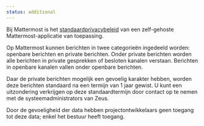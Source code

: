 ```yaml
---
status: additional
---
```


Bij Mattermost is het [standaardprivacybeleid](https://github.com/mattermost/mattermost-server/blob/master/build/PRIVACY_POLICY.md) van een zelf-gehoste Mattermost-applicatie van toepassing.

Op Mattermost kunnen berichten in twee categorieën ingedeeld worden: openbare berichten en private berichten. Onder private berichten worden alle berichten in private gesprekken of besloten kanalen verstaan. Berichten in openbare kanalen vallen onder openbare berichten.

Daar de private berichten mogelijk een gevoelig karakter hebben, worden deze berichten standaard na een termijn van 1 jaar gewist. U kunt een uitzondering verkrijgen op deze standaardtermijn door contact op te nemen met de systeemadministrators van Zeus.

Door de gevoeligheid der data hebben projectontwikkelaars geen toegang tot deze data; enkel het bestuur heeft toegang.
